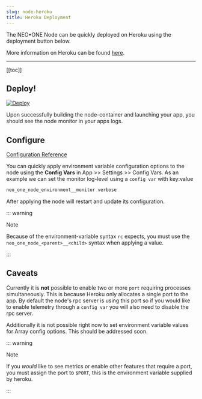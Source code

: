 ```yaml
---
slug: node-heroku
title: Heroku Deployment
---
```


The NEO•ONE Node can be quickly deployed on Heroku using the deployment button below.

More information on Heroku can be found [here](https://heroku.com/).

---

[[toc]]

## Deploy!

[![Deploy](https://www.herokucdn.com/deploy/button.svg)](https://heroku.com/deploy?template=https://github.com/neo-one-suite/neo-one.git)

Upon successfully building the node-container and launching your app, you should see the node monitor in your apps logs.

## Configure

[Configuration Reference](/docs/node-configuration)

You can quickly apply environment variable configuration options to the node using the __Config Vars__ in App >> Settings >> Config Vars. As an example we can set the monitor log-level using a `config var` with key:value

```bash
neo_one_node_environment__monitor verbose
```

After applying the node will restart and update its configuration.

::: warning

Note

Because of the environment-variable syntax `rc` expects, you must use the `neo_one_node_<parent>__<child>` syntax when applying a value.

:::

## Caveats

Currently it is **not** possible to enable two or more `port` requiring processes simultaneously.  This is because Heroku only allocates a single port to the app. By default the node's rpc server is using this port so if you would like to enable telemetry through a `config var` you will also need to disable the rpc server.

Additionally it is not possible right now to set environment variable values for Array config options. This should be addressed soon.

::: warning

Note

If you *would* like to see metrics or enable other features that require a port, you must assign the port to `$PORT`, this is the environment variable supplied by heroku.

:::

